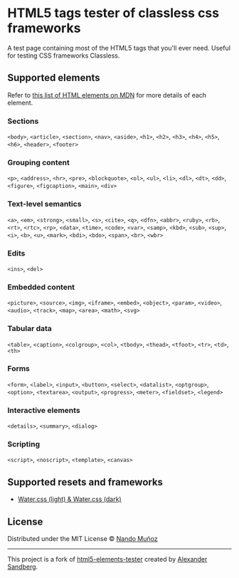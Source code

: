# HTML5 tags tester of classless css frameworks
A test page containing most of the HTML5 tags that you'll ever need. Useful for testing CSS frameworks Classless.




## Supported elements
Refer to [this list of HTML elements on MDN](https://developer.mozilla.org/en-US/docs/Web/HTML/Element) for more details of each element.

### Sections
`<body>`, `<article>`, `<section>`, `<nav>`, `<aside>`, `<h1>`, `<h2>`, `<h3>`, `<h4>`, `<h5>`, `<h6>`, `<header>`, `<footer>`

### Grouping content
`<p>`, `<address>`, `<hr>`, `<pre>`, `<blockquote>`, `<ol>`, `<ul>`, `<li>`, `<dl>`, `<dt>`, `<dd>`, `<figure>`, `<figcaption>`, `<main>`, `<div>`

### Text-level semantics
`<a>`, `<em>`, `<strong>`, `<small>`, `<s>`, `<cite>`, `<q>`, `<dfn>`, `<abbr>`, `<ruby>`, `<rb>`, `<rt>`, `<rtc>`, `<rp>`, `<data>`, `<time>`, `<code>`, `<var>`, `<samp>`, `<kbd>`, `<sub>`, `<sup>`, `<i>`, `<b>`, `<u>`, `<mark>`, `<bdi>`, `<bdo>`, `<span>`, `<br>`, `<wbr>`

### Edits
`<ins>`, `<del>`

### Embedded content
`<picture>`, `<source>`, `<img>`, `<iframe>`, `<embed>`, `<object>`, `<param>`, `<video>`, `<audio>`, `<track>`, `<map>`, `<area>`, `<math>`, `<svg>`

### Tabular data
`<table>`, `<caption>`, `<colgroup>`, `<col>`, `<tbody>`, `<thead>`, `<tfoot>`, `<tr>`, `<td>`, `<th>`

### Forms
`<form>`, `<label>`, `<input>`, `<button>`, `<select>`, `<datalist>`, `<optgroup>`, `<option>`, `<textarea>`, `<output>`, `<progress>`, `<meter>`, `<fieldset>`, `<legend>`

### Interactive elements
`<details>`, `<summary>`, `<dialog>`

### Scripting
`<script>`, `<noscript>`, `<template>`, `<canvas>`

## Supported resets and frameworks

* [Water.css (light) & Water.css (dark)](https://github.com/kognise/water.css)



## License

Distributed under the MIT License © [Nando Muñoz](https://github.com/nandovejer)

---
This project is a fork of [html5-elements-tester](https://github.com/alexandersandberg/html5-elements-tester) created by   [Alexander Sandberg](https://github.com/alexandersandberg/).